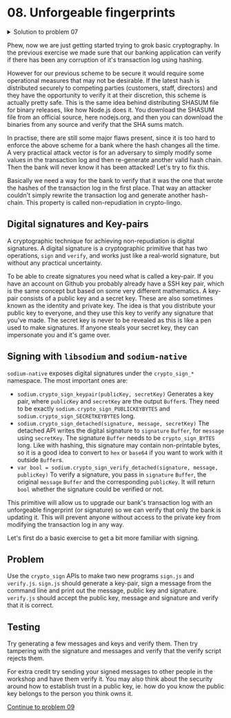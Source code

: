 # 08. Unforgeable fingerprints

<details>
  <summary>Solution to problem 07</summary>

```js
// bank.js
var jsonStream = require('duplex-json-stream')
var net = require('net')
var fs = require('fs')
var log = require('./log.json')
var sodium = require('sodium-native')

function reloadLog(){
    log = JSON.parse(fs.readFileSync('log.json'))
}

function save() {
    let data = JSON.stringify(log, null, 2);
    fs.writeFileSync('log.json', data);
}

function hashToHex(msg) {
    var output = Buffer.alloc(sodium.crypto_generichash_BYTES)
    var input = Buffer.from(JSON.stringify(msg))
    sodium.crypto_generichash(output, input)
    return output.toString('hex')
}

var genesisHash = Buffer.alloc(32).toString('hex')
function appendToTransactionLog(entry) {
    reloadLog()
    var prevHash = log.length ? log[log.length - 1].hash : genesisHash
    log.push({
        value: entry,
        hash: hashToHex(prevHash + JSON.stringify(entry))
    })
    save()
}

function sum() {
    var prevHash = genesisHash
    reloadLog()
    return log.reduce(
        function (accu, x) {
            let buf1 = Buffer.from(hashToHex(prevHash + JSON.stringify(x.value)))
            let buf2 = Buffer.from(x.hash)
            prevHash = x.hash
            if (!buf1.equals(buf2)) {
                console.log("Transaction in log is invalid: " + JSON.stringify(x.value))
            }
            switch (x.value.cmd) {
                case 'deposit':
                    return accu + x.value.amount
                case 'withdraw':
                    return accu - x.value.amount
                default:
                    return accu
            }
        }
        , 0)
}

var server = net.createServer(function (socket) {
    socket = jsonStream(socket)
    socket.on('data', function (msg) {
        log = require('./log.json')
        console.log('Bank received:', msg)
        let amount = Math.abs(parseInt(msg.amount))
        switch (msg.cmd) {
            case 'balance':
                socket.write({ cmd: 'balance', balance: sum() })
                break
            case 'deposit':
                appendToTransactionLog({ cmd: 'deposit', amount: amount })
                socket.write({ cmd: 'balance', balance: sum() })
                break
            case 'withdraw':
                if (amount <= sum()) {
                    appendToTransactionLog({ cmd: 'withdraw', amount: amount })
                    socket.write({ cmd: 'balance', balance: sum() })
                } else {
                    socket.write("insufficient funds")
                }
                break
            default:
                break
        }

    })
})

server.listen(3876)

console.log("started bank")

//Run sum() on startup to trigger detection of invalid transactions
sum()



```

</details>

Phew, now we are just getting started trying to grok basic cryptography.
In the previous exercise we made sure that our banking application can verify
if there has been any corruption of it's transaction log using hashing.

However for our previous scheme to be secure it would require some operational
measures that may not be desirable. If the latest hash is distributed securely
to competing parties (customers, staff, directors) and they have the opportunity
to verify it at their discretion, this scheme is actually pretty safe. This is
the same idea behind distributing SHASUM file for binary releases, like how
Node.js does it. You download the SHASUM file from an official source, here
nodejs.org, and then you can download the binaries from any source and verify
that the SHA sums match.

In practise, there are still some major flaws present, since it is too hard to
enforce the above scheme for a bank where the hash changes all the time.
A very practical attack vector is for an adversary to simply modify some values
in the transaction log and then re-generate another valid hash chain. Then the
bank will never know it has been attacked! Let's try to fix this.

Basically we need a way for the bank to verify that it was the one that wrote
the hashes of the transaction log in the first place. That way an attacker
couldn't simply rewrite the transaction log and generate another hash-chain.
This property is called non-repudiation in crypto-lingo.

## Digital signatures and Key-pairs

A cryptographic technique for achieving non-repudiation is digital signatures.
A digital signature is a cryptographic primitive that has two operations, `sign`
and `verify`, and works just like a real-world signature, but without any
practical uncertainty.

To be able to create signatures you need what is called a key-pair. If you have
an account on Github you probably already have a SSH key pair, which is the same
concept but based on some very different mathematics. A key-pair consists of a
public key and a secret key. These are also sometimes known as the identity and
private key. The idea is that you distribute your public key to everyone, and
they use this key to verify any signature that you've made. The secret key is
never to be revealed as this is like a pen used to make signatures. If anyone
steals your secret key, they can impersonate you and it's game over.

## Signing with `libsodium` and `sodium-native`

`sodium-native` exposes digital signatures under the `crypto_sign_*` namespace.
The most important ones are:

* `sodium.crypto_sign_keypair(publicKey, secretKey)`
  Generates a key pair, where `publicKey` and `secretKey` are the output
  `Buffer`s. They need to be exactly `sodium.crypto_sign_PUBLICKEYBYTES` and
  `sodium.crypto_sign_SECRETKEYBYTES` long.
* `sodium.crypto_sign_detached(signature, message, secretKey)`
  The detached API writes the digital signature to `signature` `Buffer`, for
  `message` using `secretKey`. The signature `Buffer` needs to be
  `crypto_sign_BYTES` long. Like with hashing, this signature may contain
  non-printable bytes, so it is a good idea to convert to `hex` or `base64` if
  you want to work with it outside `Buffer`s.
* `var bool = sodium.crypto_sign_verify_detached(signature, message, publicKey)`
  To verify a signature, you pass in `signature` `Buffer`, the original
  `message` `Buffer` and the corresponding `publicKey`. It will return `bool`
  whether the signature could be verified or not.

This primitive will allow us to upgrade our bank's transaction log with an
unforgeable fingerprint (or signature) so we can verify that only the bank is
updating it. This will prevent anyone without access to the private key from
modifying the transaction log in any way.

Let's first do a basic exercise to get a bit more familiar with signing.

## Problem

Use the `crypto_sign` APIs to make two new programs `sign.js` and `verify.js`.
`sign.js` should generate a key-pair, sign a message from the command line and
print out the message, public key and signature. `verify.js` should accept the
public key, message and signature and verify that it is correct.

## Testing

Try generating a few messages and keys and verify them. Then try tampering with
the signature and messages and verify that the verify script rejects them.

For extra credit try sending your signed messages to other people in the
workshop and have them verify it. You may also think about the security around
how to establish trust in a public key, ie. how do you know the public key
belongs to the person you think owns it.

[Continue to problem 09](09.md)
